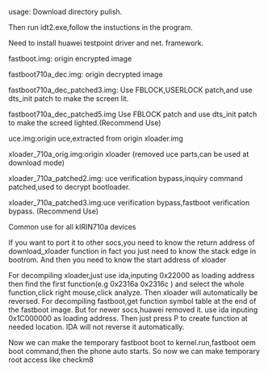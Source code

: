 usage:
Download directory pulish\.

Then run idt2.exe,follow the instuctions in the program.

Need to install huawei testpoint driver and net. framework.

fastboot.img: origin encrypted image 

fastboot710a_dec.img: origin decrypted image 

fastboot710a_dec_patched3.img: Use FBLOCK,USERLOCK patch,and use dts_init patch to make the screen lit. 

fastboot710a_dec_patched5.img Use FBLOCK patch and use dts_init patch to make the screed lighted.(Recommend Use)

uce.img:origin uce,extracted from origin xloader.img 

xloader_710a_orig.img:origin xloader (removed uce parts,can be used at download mode)

xloader_710a_patched2.img: uce verification bypass,inquiry command patched,used to decrypt bootloader.  

xloader_710a_patched3.img:uce verification bypass,fastboot verification bypass. (Recommend Use)

Common use for all kIRIN710a devices

If you want to port it to other socs,you need to know the return address of download_xloader function
  in fact you just need to know the stack edge in bootrom.
And then you need to know the start address of xloader

For decompiling xloader,just use ida,inputing 0x22000  as loading address
then find the first function(e.g 0x2316a 0x2316c ) and select the whole function,click right mouse,click analyze.
  Then xloader will automatically be reversed.
For decompiling fastboot,get function symbol table at the end  of the fastboot image.
But for newer socs,huawei removed it.
use ida inputing 0x1C000000 as loading address.
Then just press P to create function at needed location.
IDA will not reverse it automatically.



Now we can make the temporary fastboot boot to kernel.run,fastboot oem boot command,then the phone auto starts.
So now we can make temporary root access like checkm8

